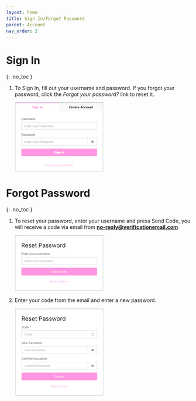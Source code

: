 ```yaml
---
layout: home
title: Sign In/Forgot Password
parent: Account
nav_order: 2
---
```


# Sign In
{: .no_toc }

1. To Sign In, fill out your username and password.  If you forgot your password, click the *Forgot your password?* link to reset it.

   <img class="image-border" alt="Sign in" src="../../assets/images/signin.png">

# Forgot Password
{: .no_toc }

1. To reset your password, enter your username and press <span class="inline-button">Send Code</span>, you will receive a code via email from **no-reply@verificationemail.com**

    <img class="image-border" alt="Reset password" src="../../assets/images/resetpwd.png">

2. Enter your code from the email and enter a new password.

    <img class="image-border" alt="Reset code" src="../../assets/images/resetcode.png">